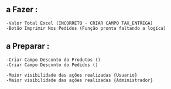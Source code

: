 ## a Fazer : 
    -Valor Total Excel (INCORRETO - CRIAR CAMPO TAX_ENTREGA)
    -Botão Imprimir Nos Pedidos (Função pronta faltando a logíca)

## a Preparar : 
    -Criar Campo Desconto do Produtos ()
    -Criar Campo Desconto do Pedidos ()

    -Maior visibilidade das ações realizadas {Usuario}
    -Maior visibilidade das ações realizadas {Administrador}